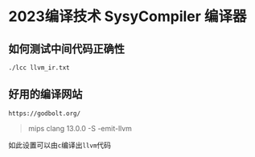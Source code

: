 # 2023编译技术 SysyCompiler 编译器

## 如何测试中间代码正确性
`./lcc llvm_ir.txt`

## 好用的编译网站
`https://godbolt.org/`
> mips clang 13.0.0 -S -emit-llvm

如此设置可以由`c`编译出`llvm`代码
